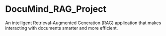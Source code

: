 # DocuMind_RAG_Project
An intelligent Retrieval-Augmented Generation (RAG) application that makes interacting with documents smarter and more efficient.
